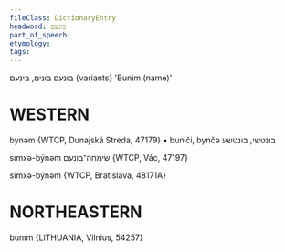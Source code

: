```yaml
---
fileClass: DictionaryEntry
headword: בונעם
part_of_speech: 
etymology: 
tags: 
---
```

בונעם
בונים, בינעם {variants}
'Bunim (name)'

WESTERN
========

bynəm {WTCP, Dunajská Streda, 47179}
	•	bunʲči, bynčə בונטשי, בונטשע

sɩmxə-býnəm שׂימחה־בונעם {WTCP, Vác, 47197}

sɩ̀mxə-býnəm {WTCP, Bratislava, 48171A} 

NORTHEASTERN
==============

bunɩm {LITHUANIA, Vilnius, 54257}